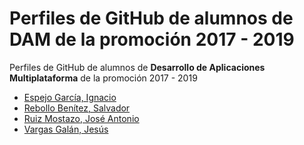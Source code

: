 # Perfiles de GitHub de alumnos de DAM de la promoción 2017 - 2019
Perfiles de GitHub de alumnos de **Desarrollo de Aplicaciones Multiplataforma** de la promoción 2017 - 2019

* [Espejo García, Ignacio](https://github.com/NachoEspejo)
* [Rebollo Benítez, Salvador](https://github.com/salvirb)
* [Ruiz Mostazo, José Antonio](https://github.com/Joseantonioruizmostazo)
* [Vargas Galán, Jesús](https://github.com/jesusvargasgalan)
